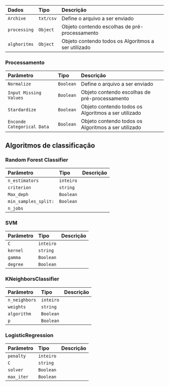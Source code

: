 | Dados        | Tipo     | Descrição   |
| :----------  | :-----   | :---------- |
| `Archive`    | `txt/csv`| Define o arquivo a ser enviado |
| `processing` | `Object` | Objeto contendo escolhas de pré-processamento  |
| `alghoritms` | `Object` | Objeto contendo todos os Algoritmos a ser utilizado |


### Processamento 

| Parâmetro                  | Tipo         | Descrição   |
| :----------                | :-----       | :---------- |
| `Normalize`                | `Boolean`    | Define o arquivo a ser enviado |
| `Input Missing Values`     | `Boolean`    | Objeto contendo escolhas de pré-processamento  |
| `Stardardize`              | `Boolean`    | Objeto contendo todos os Algoritmos a ser utilizado |
| `Enconde Categorical Data` | `Boolean`    | Objeto contendo todos os Algoritmos a ser utilizado |


## Algoritmos de classificação 


### Random Forest Classifier
| Parâmetro   | Tipo   | Descrição   |
| :---------- | :----- | :---------- |
| `n_estimators` | `inteiro` |  |
| `criterion` | `string` | |
| `Max_deph` | `Boolean` |  |
| `min_samples_split:` | `Boolean` |  |
|`n_jobs`|



### SVM
| Parâmetro   | Tipo   | Descrição   |
| :---------- | :----- | :---------- |
| `C` | `inteiro` |  |
| `kernel` | `string` | |
| `gamma` | `Boolean` |  |
| `degree` | `Boolean` |  |


### KNeighborsClassifier
| Parâmetro   | Tipo   | Descrição   |
| :---------- | :----- | :---------- |
| `n_neighbors` | `inteiro` |  |
| `weights` | `string` | |
| `algorithm` | `Boolean` |  |
| `p` | `Boolean` |  |


### LogisticRegression
| Parâmetro   | Tipo   | Descrição   |
| :---------- | :----- | :---------- |
| `penalty` | `inteiro` |  |
| `C` | `string` | |
| `solver` | `Boolean` |  |
| `max_iter` | `Boolean` |  |
